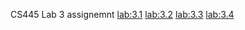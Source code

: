CS445 Lab 3 assignemnt
[lab:3.1](https://github.com/gakalu/CS445---Lab/blob/main/lab3/lab3.1.png)
[lab:3.2](https://github.com/gakalu/CS445---Lab/blob/main/lab3/lab3.2.png)
[lab:3.3](https://github.com/gakalu/CS445---Lab/blob/main/lab3/lab3.3.png)
[lab:3.4](https://github.com/gakalu/CS445---Lab/blob/main/lab3/lab3.4.png)
